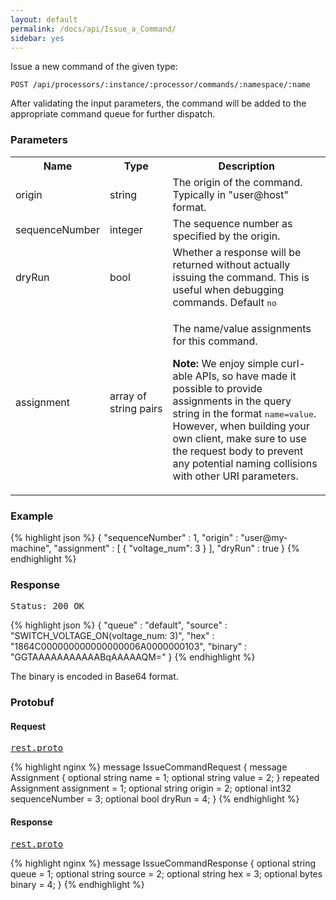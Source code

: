 ```yaml
---
layout: default
permalink: /docs/api/Issue_a_Command/
sidebar: yes
---
```


Issue a new command of the given type:

    POST /api/processors/:instance/:processor/commands/:namespace/:name
    
  
After validating the input parameters, the command will be added to the appropriate command queue for further dispatch.

### Parameters

<table class="inline">
  <tr>
    <th>Name</th>
    <th>Type</th>
    <th>Description</th>
  </tr>
  <tr>
    <td class="code">origin</td>
    <td class="code">string</td>
    <td>The origin of the command. Typically in "user@host" format.</td>
  </tr>
  <tr>
    <td class="code">sequenceNumber</td>
    <td class="code">integer</td>
    <td>The sequence number as specified by the origin.</td>
  </tr>
  <tr>
    <td class="code">dryRun</td>
    <td class="code">bool</td>
    <td>Whether a response will be returned without actually issuing the command. This is useful when debugging commands. Default <tt>no</tt></td>
  </tr>
  <tr>
    <td class="code">assignment</td>
    <td class="code">array&nbsp;of<br>string&nbsp;pairs</td>
    <td>
      <p>The name/value assignments for this command.</p>
      <p><strong>Note:</strong> We enjoy simple curl-able APIs, so have made it possible to provide assignments in the query string in the format <tt>name=value</tt>. However, when building your own client, make sure to use the request body to prevent any potential naming collisions with other URI parameters.</p>
    </td>
  </tr>
</table>


### Example

{% highlight json %}
{
  "sequenceNumber" : 1,
  "origin" : "user@my-machine",
  "assignment" : [ {
    "voltage_num": 3
  } ],
  "dryRun" : true
}
{% endhighlight %}

### Response

<pre class="header">Status: 200 OK</pre>
{% highlight json %}
{
  "queue" : "default",
  "source" : "SWITCH_VOLTAGE_ON(voltage_num: 3)",
  "hex" : "1864C000000000000000006A0000000103",
  "binary" : "GGTAAAAAAAAAAABqAAAAAQM="
}
{% endhighlight %}

The binary is encoded in Base64 format.

### Protobuf

#### Request

<pre class="r header"><a href="/docs/api/rest.proto/">rest.proto</a></pre>
{% highlight nginx %}
message IssueCommandRequest {
  message Assignment {
    optional string name = 1;
    optional string value = 2;
  }
  repeated Assignment assignment = 1;
  optional string origin = 2;
  optional int32 sequenceNumber = 3;
  optional bool dryRun = 4;
}
{% endhighlight %}

#### Response

<pre class="r header"><a href="/docs/api/rest.proto/">rest.proto</a></pre>
{% highlight nginx %}
message IssueCommandResponse {
  optional string queue = 1;
  optional string source = 2;
  optional string hex = 3;
  optional bytes binary = 4;
}
{% endhighlight %}
